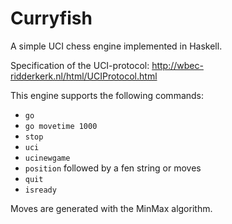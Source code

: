 # Curryfish 
A simple UCI chess engine implemented in Haskell. 

Specification of the UCI-protocol: http://wbec-ridderkerk.nl/html/UCIProtocol.html

This engine supports the following commands: 
* `go`
* `go movetime 1000`
* `stop`
* `uci`
* `ucinewgame`
* `position` followed by a fen string or moves
* `quit`
* `isready`

Moves are generated with the MinMax algorithm.
